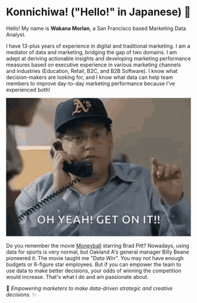 # Konnichiwa! ("Hello!" in Japanese) 👋
Hello! My name is **Wakana Morlan**, a San Francisco based Marketing Data Analyst. 

I have 13-plus years of experience in digital and traditional marketing. I am a mediator of data and marketing, bridging the gap of two domains. I am adept at deriving actionable insights and developing marketing performance measures based on executive experience in various marketing channels and industries (Education, Retail, B2C, and B2B Software). I know what decision-makers are looking for, and I know what data can help team members to improve day-to-day marketing performance because I've experienced both!


![moneyball](/images/yes-success.gif)

Do you remember the movie [Moneyball](https://www.imdb.com/title/tt1210166/) starring Brad Pitt? Nowadays, using data for sports is very normal, but Oakland A's general manager Billy Beane pioneered it. The movie taught me *"Data Win"*. You may not have enough budgets or 6-figure star employees. But if you can empower the team to use data to make better decisions, your odds of winning the competition would increase. That's what I do and am passionate about.


🌈 *Empowering marketers to make data-driven strategic and creative decisions.* ✨
